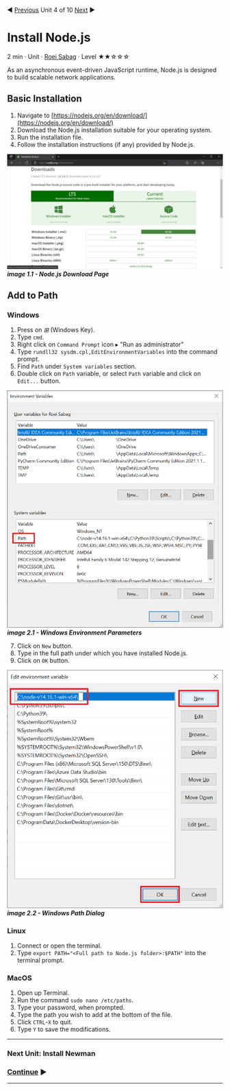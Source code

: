 :arrow_backward: [Previous](./03.InstallPostman.md) Unit 4 of 10 [Next](./05.InstallNewman.md) :arrow_forward:

# Install Node.js
2 min · Unit · [Roei Sabag](https://www.linkedin.com/in/roei-sabag-247aa18/) · Level ★★☆☆☆

As an asynchronous event-driven JavaScript runtime, Node.js is designed to build scalable network applications.
  
## Basic Installation
1. Navigate to [https://nodejs.org/en/download/](https://nodejs.org/en/download/)
2. Download the Node.js installation suitable for your operating system.
3. Run the installation file.
4. Follow the installation instructions (if any) provided by Node.js.

![image 1.1 - Node.js Download Page](./Images/m01u04_1.png)  
_**image 1.1 - Node.js Download Page**_

## Add to Path
### Windows
1. Press on _⊞_ (Windows Key).
2. Type `cmd`.
3. Right click on `Command Prompt` icon ▸ "Run as administrator"
4. Type `rundll32 sysdm.cpl,EditEnvironmentVariables` into the command prompt.
5. Find `Path` under `System variables` section.
6. Double click on `Path` variable, or select `Path` variable and click on `Edit...` button.

![image 2.1 - Windows Environment Parameters](./Images/m01u04_2.png)  
_**image 2.1 - Windows Environment Parameters**_  

7. Click on `New` button.
8. Type in the full path under which you have installed Node.js.
9. Click on `OK` button.  

![image 2.2 - Windows Path Dialog](./Images/m01u04_3.png)  
_**image 2.2 - Windows Path Dialog**_  

### Linux
1. Connect or open the terminal.
2. Type `export PATH="<Full path to Node.js folder>:$PATH"` into the terminal prompt.

### MacOS
1. Open up Terminal.
2. Run the command `sudo nano /etc/paths`.
3. Type your password, when prompted.
4. Type the path you wish to add at the bottom of the file.
5. Click `CTRL`-`X` to quit.
6. Type `Y` to save the modifications.

---
### Next Unit: Install Newman
### [Continue](./05.InstallNewman.md) :arrow_forward:
---